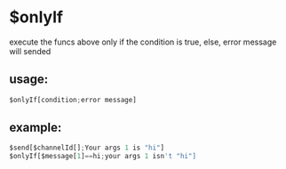 # $onlyIf
execute the funcs above only if the condition is true, else, error message will sended
## usage:
```js
$onlyIf[condition;error message]
```
## example:
```js
$send[$channelId[];Your args 1 is "hi"]
$onlyIf[$message[1]==hi;your args 1 isn't "hi"]
```

